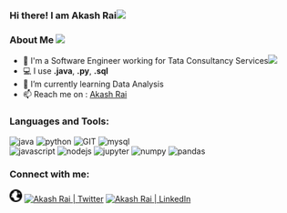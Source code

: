 ### Hi there! I am Akash Rai<img src="https://github.com/TheDudeThatCode/TheDudeThatCode/blob/master/Assets/Hi.gif" width="29px">

### About Me <img src="https://github.com/TheDudeThatCode/TheDudeThatCode/blob/master/Assets/Developer.gif" width="35px">

- 🏦 I'm a Software Engineer working for Tata Consultancy Services<img src="https://media.giphy.com/media/WUlplcMpOCEmTGBtBW/giphy.gif" width="30">
- 💻 I use **.java**, **.py**, **.sql**
- 🌱 I’m currently learning Data Analysis
- 📫 Reach me on : [Akash Rai][linkedin]
<!-- - 👯 I’m looking to collaborate on ... -->
<!-- - 🤔 I’m looking for help with ... -->
<!-- - 💬 Ask me about  -->
<!-- - 😄 Pronouns: ... -->
<!-- - ⚡ Fun fact: I still watch cartoons. -->

### Languages and Tools:
<p aling="center">
        <img src="https://www.vectorlogo.zone/logos/java/java-icon.svg" alt="java" width="85" height="45"/> 
        <img src="https://www.vectorlogo.zone/logos/python/python-icon.svg" alt="python" width="85" height="45"/>
        <img src="https://www.vectorlogo.zone/logos/git-scm/git-scm-icon.svg" alt="GIT" width="85" height="45"/> 
        <img src="https://www.vectorlogo.zone/logos/mysql/mysql-icon.svg" alt="mysql" width="85" height="45"/>
  <br>
        <img src="https://www.vectorlogo.zone/logos/javascript/javascript-horizontal.svg" alt="javascript" width="85" height="45"/>
        <img src="https://www.vectorlogo.zone/logos/nodejs/nodejs-horizontal.svg" alt="nodejs" width="85" height="45"/>
        <img src="https://www.vectorlogo.zone/logos/jupyter/jupyter-ar21.svg" alt="jupyter" width="85" height="45"/>
        <img src="https://www.vectorlogo.zone/logos/numpy/numpy-ar21.svg" alt="numpy" width="85" height="45"/>
        <img src="https://user-images.githubusercontent.com/62280574/144737947-8c01d7af-6e0e-495b-b5de-7b3657e7e971.png" alt="pandas" width="85" height="45"/>
        
</p>

### Connect with me:
  [<img aling="left" alt="Working" width="22px" src="https://raw.githubusercontent.com/iconic/open-iconic/master/svg/globe.svg"/>][website]
  [<img aling="left" alt="Akash Rai | Twitter" width="22px" src="https://cdn.jsdelivr.net/npm/simple-icons@v3/icons/twitter.svg"/>][twitter]
  [<img aling="left" alt="Akash Rai | LinkedIn" width="22px" src="https://cdn.jsdelivr.net/npm/simple-icons@v3/icons/linkedin.svg"/>][linkedin]

[website]: https://akashrai.tk
[twitter]: https://twitter.com/akashrai2020
[linkedin]: https://linkedin.com/in/akashrai02
